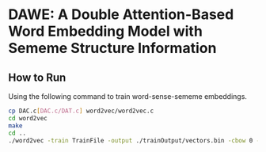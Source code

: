 # DAWE: A Double Attention-Based Word Embedding Model with Sememe Structure Information
## How to Run

Using the following command to train word-sense-sememe embeddings.

```sh
cp DAC.c[DAC.c/DAT.c] word2vec/word2vec.c
cd word2vec
make
cd ..
./word2vec -train TrainFile -output ./trainOutput/vectors.bin -cbow 0 -size 200 -window 8 -negative 25 -hs 0 -sample 1e-4 -threads 30 -binary 1 -iter 1 -read-vocab ./datasets/VocabFile -read-meaning ./datasets/SememeFile -read-sense ./datasets/Word_Sense_Sememe_File -min-count 1 -alpha 0.025
```
